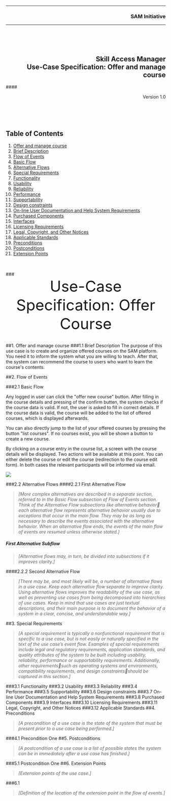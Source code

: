 ***
### <div align="right">SAM Initiative</div>
***
<br>
<br>
<br>
<h2 align="right"> Skill Access Manager<br>
Use-Case Specification: Offer and manage course </h2>

####<div align="right">Version 1.0</div>

<br>
<br>
<br>

## Table of Contents

1. [Offer and manage course](#1-offer-course)
  1. [Brief Description](#11-brief-description)
2. [Flow of Events](#2-flow-of-events)
  1. [Basic Flow](#21-basic-flow)
  2. [Alternative Flows](#22-alternative-flows)
3. [Special Requirements](#3-special-requirements)
  1. [Functionality](#31-functionality)
  2. [Usability](#32-usability)
  3. [Reliability](#33-reliability)
  4. [Performance](#34-performance)
  5. [Supportability](#35-supportability)
  6. [Design constraints](#36-design-constraints)
  7. [On-line User Documentation and Help System Requirements](#37-on-line-user-documentation-and-help-system-requirements)
  8. [Purchased Components](#38-purchased-components)
  9. [Interfaces](#39-interfaces)
  10. [Licensing Requirements](310-licencing-requirements)
  11. [Legal, Copyright, and Other Notices](#311-legal-copyright-and-other-notices)
  12. [Applicable Standards](#312-applicable-standards)
4. [Preconditions](#4-preconditions)
5. [Postconditions](#5-postconditions)
6. [Extension Points](#6-extension-points)
  
<br>
<br>
###<div align="center"><font size="10">Use-Case Specification: Offer Course</font></div>
<br>

##1. Offer and manage course
###1.1 Brief Description
The purpose of this use case is to create and organize offered courses on the SAM platform. You need it to inform the system what you are willing to teach. After that, the system can recommend the course to users who want to learn the course's contents.

##2. Flow of Events

###2.1 Basic Flow

Any logged in user can click the "offer new course" button. After filling in the course details and pressing of the confirm butten, the system checks if the course data is valid. If not, the user is asked to fill in correct details. If the course data is valid, the course will be added to the list of offered courses, which is displayed afterwards.

You can also directly jump to the list of your offered courses by pressing the button "list courses". If no courses exist, you will be shown a button to create a new course.

By clicking on a course entry in the course list, a screen with the course details will be displayed. Two actions will be available at this point. You can either delete the course or edit the course (redirection to the course edit form). In both cases the relevant participants will be informed via email.

![](https://rawgit.com/Eynorey/SAM/master/uploads/UML/ad_manage-course.svg)

###2.2 Alternative Flows
####2.2.1 First Alternative Flow
>_[More complex alternatives are described in a separate section, referred to in the Basic Flow subsection of Flow of Events section. Think of the Alternative Flow subsections like alternative behavior each alternative flow represents alternative behavior usually due to exceptions that occur in the main flow. They may be as long as necessary to describe the events associated with the alternative behavior. When an alternative flow ends, the events of the main flow of events are resumed unless otherwise stated.]_

##### First Alternative Subflow
>_[Alternative flows may, in turn, be divided into subsections if it improves clarity.]_

####2.2.2 Second Alternative Flow
>_[There may be, and most likely will be, a number of alternative flows in a use case. Keep each alternative flow separate to improve clarity. Using alternative flows improves the readability of the use case, as well as preventing use cases from being decomposed into hierarchies of use cases. Keep in mind that use cases are just textual descriptions, and their main purpose is to document the behavior of a system in a clear, concise, and understandable way.]_

##3. Special Requirements
>_[A special requirement is typically a nonfunctional requirement that is specific to a use case, but is not easily or naturally specified in the text of the use case’s event flow. Examples of special requirements include legal and regulatory requirements, application standards, and quality attributes of the system to be built including usability, reliability, performance or supportability requirements. Additionally, other requirementssuch as operating systems and environments, compatibility requirements, and design constraintsshould be captured in this section.]_

###3.1 Functionality
###3.2 Usability
###3.3 Reliability
###3.4 Performance
###3.5 Supportability
###3.6 Design constraints
###3.7 On-line User Documentation and Help System Requirements
###3.8 Purchased Components
###3.9 Interfaces
###3.10 Licensing Requirements
###3.11 Legal, Copyright, and Other Notices
###3.12 Applicable Standards
##4. Preconditions
>_[A precondition of a use case is the state of the system that must be present prior to a use case being performed.]_

###4.1 Precondition One
##5. Postconditions
>_[A postcondition of a use case is a list of possible states the system can be in immediately after a use case has finished.]_

###5.1 Postcondition One
##6. Extension Points
>_[Extension points of the use case.]_

###6.1 <Name of Extension Point>
>_[Definition of the location of the extension point in the flow of events.]_
